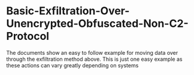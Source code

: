 # Basic-Exfiltration-Over-Unencrypted-Obfuscated-Non-C2-Protocol
The documents show an easy to follow example for moving data over through the exfiltration method above. This is just one easy example as 
these actions can vary greatly depending on systems
